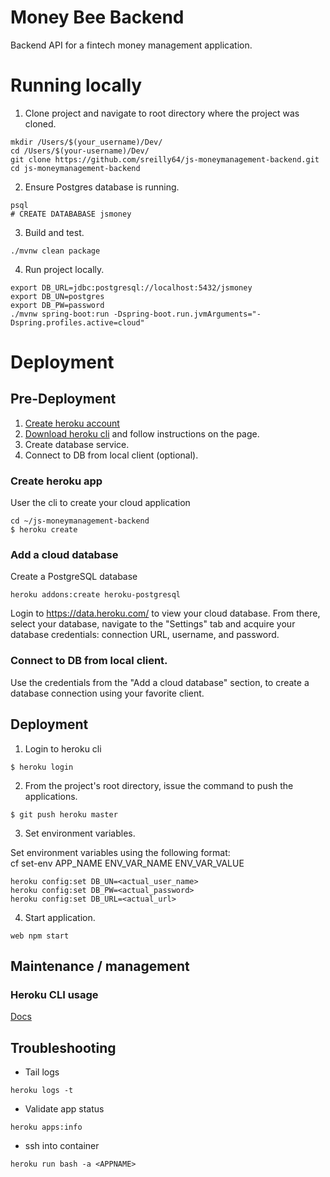 # Money Bee Backend

Backend API for a fintech money management application.

# Running locally

1. Clone project and navigate to root directory where the project was cloned.

```none
mkdir /Users/$(your_username)/Dev/
cd /Users/$(your-username)/Dev/
git clone https://github.com/sreilly64/js-moneymanagement-backend.git
cd js-moneymanagement-backend
```

2. Ensure Postgres database is running.

```none
psql
# CREATE DATABABASE jsmoney
```

3. Build and test.

```none
./mvnw clean package
```

4. Run project locally.

```none
export DB_URL=jdbc:postgresql://localhost:5432/jsmoney
export DB_UN=postgres
export DB_PW=password
./mvnw spring-boot:run -Dspring-boot.run.jvmArguments="-Dspring.profiles.active=cloud"
```

# Deployment 

##  Pre-Deployment

1. [Create heroku account](https://signup.heroku.com/)
2. [Download heroku cli](https://devcenter.heroku.com/articles/heroku-cli#download-and-install) and follow instructions on the page.
3. Create database service.
4. Connect to DB from local client (optional).

### Create heroku app

User the cli to create your cloud application

```
cd ~/js-moneymanagement-backend
$ heroku create
```

### Add a cloud database

Create a PostgreSQL database

```
heroku addons:create heroku-postgresql
```

Login to https://data.heroku.com/ to view your cloud database.
From there, select your database, navigate to the "Settings" tab and acquire your database credentials: connection URL, username, and password.


### Connect to DB from local client.

Use the credentials from the "Add a cloud database" section, to create a database connection using your favorite client.


## Deployment

1. Login to heroku cli

```
$ heroku login
```

2. From the project's root directory, issue the command to push the applications.

```
$ git push heroku master
```

3. Set environment variables.

Set environment variables using the following format:  
cf set-env APP_NAME ENV_VAR_NAME ENV_VAR_VALUE

```
heroku config:set DB_UN=<actual_user_name>
heroku config:set DB_PW=<actual_password>
heroku config:set DB_URL=<actual_url>
```

4. Start application.

```
web npm start
```

## Maintenance / management

### Heroku CLI usage
[Docs](https://devcenter.heroku.com/articles/using-the-cli)


## Troubleshooting

* Tail logs

```
heroku logs -t
```

* Validate app status

```
heroku apps:info
```

* ssh into container

```
heroku run bash -a <APPNAME>
```
